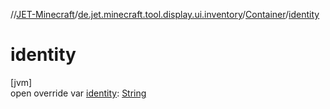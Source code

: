//[JET-Minecraft](../../../index.md)/[de.jet.minecraft.tool.display.ui.inventory](../index.md)/[Container](index.md)/[identity](identity.md)

# identity

[jvm]\
open override var [identity](identity.md): [String](https://kotlinlang.org/api/latest/jvm/stdlib/kotlin/-string/index.html)
